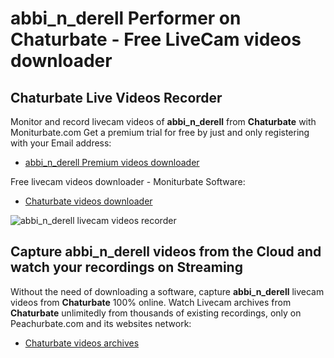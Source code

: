 # abbi_n_derell Performer on Chaturbate - Free LiveCam videos downloader

## Chaturbate Live Videos Recorder

Monitor and record livecam videos of **abbi_n_derell** from **Chaturbate** with Moniturbate.com
Get a premium trial for free by just and only registering with your Email address:
* [abbi_n_derell Premium videos downloader](https://moniturbate.com/request-demo-licence-key.html)

Free livecam videos downloader - Moniturbate Software:
* [Chaturbate videos downloader](https://moniturbate.com/moniturbate-download-software.html)

![abbi_n_derell livecam videos recorder](https://peachurnet.com/templates/moniturbate-software.png)


## Capture abbi_n_derell videos from the Cloud and watch your recordings on Streaming

Without the need of downloading a software, capture **abbi_n_derell** livecam videos from **Chaturbate** 100% online.
Watch Livecam archives from **Chaturbate** unlimitedly from thousands of existing recordings, only on Peachurbate.com and its websites network:
* [Chaturbate videos archives](https://peachurnet.com/)